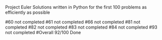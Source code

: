 Project Euler
 Solutions written in Python for the first 100 problems as efficiently as possible

#60 not completed
#61 not completed
#66 not completed
#81 not completed
#82 not completed
#83 not completed
#84 not completed
#93 not completed
#Overall 92/100 Done
